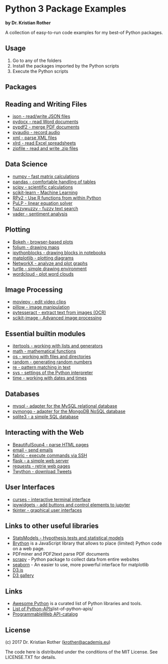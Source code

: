 
# Python 3 Package Examples

**by Dr. Kristian Rother**

A collection of easy-to-run code examples for my best-of Python packages.

## Usage

1. Go to any of the folders
2. Install the packages imported by the Python scripts
3. Execute the Python scripts


## Packages

## Reading and Writing Files

* [json - read/write JSON files](json/)
* [pydocx - read Word documents](pydocx/)
* [pypdf2 - merge PDF documents](pypdf2/)
* [pyaudio - record audio](pyaudio/)
* [xml - parse XML files](xml/)
* [xlrd - read Excel spreadsheets](xlrd/)
* [zipfile - read and write .zip files](zipfile/)

## Data Science

* [numpy - fast matrix calculations](numpy/)
* [pandas - comfortable handling of tables](pandas/)
* [scipy - scientific calculations](scipy/)
* [scikit-learn - Machine Learning](sklearn/)
* [RPy2 - Use R functions from within Python](RPy/)
* [PuLP - linear equation solver](PuLP/)
* [fuzzywuzzy - fuzzy text search](fuzzywuzzy/)
* [vader - sentiment analysis](vader/)

## Plotting

* [Bokeh - browser-based plots](bokeh/)
* [folium - drawing maps](folium/)
* [ipythonblocks - drawing blocks in notebooks](ipythonblocks/)
* [matplotlib - plotting diagrams](matplotlib/)
* [NetworkX - analyze and plot graphs](networkx/)
* [turtle - simple drawing environment](turtle/)
* [wordcloud - plot word clouds](wordcloud/)

## Image Processing

* [moviepy - edit video clips](moviepy/)
* [pillow - image manipulation](pillow/)
* [pytesseract - extract text from images (OCR)](pytesseract/)
* [scikit-image - Advanced image processing](scikit-image/)

## Essential builtin modules

* [itertools - working with lists and generators](/itertools)
* [math - mathematical functions](math/)
* [os - working with files and directories](os/)
* [random - generating random numbers](random/)
* [re - pattern matching in text](re/)
* [sys - settings of the Python interpreter](sys/)
* [time - working with dates and times](time/)

## Databases

* [mysql - adapter for the MySQL relational database](mysql/)
* [pymongo - adapter for the MongoDB NoSQL database](pymongo/)
* [sqlite3 - a simple SQL database](sqlite3/)

## Interacting with the Web

* [BeautifulSoup4 - parse HTML pages](beautiful_soup/)
* [email - send emails](email/)
* [fabric - execute commands via SSH](fabric/)
* [flask - a simple web server](flask/)
* [requests - retrie web pages](requests/)
* [Twython - download Tweets](twython/)

## User Interfaces

* [curses - interactive terminal interface](curses/)
* [ipywidgets - add buttons and control elements to jupyter](ipywidgets/)
* [tkinter - graphical user interfaces](tkinter/)


## Links to other useful libraries

* [StatsModels - Hypothesis tests and statistical models](http://statsmodels.sourceforge.net/)
* [Brython](http://brython.info/) is a JavaScript library that allows to place (limited) Python code on a web page.
* PDFminer and PDF2text parse PDF documents
* [scrapy](http://scrapy.org/) - Python package to collect data from entire websites
* [seaborn](http://web.stanford.edu/~mwaskom/software/seaborn/) - An easier to use, more powerful interface for matplotlib
* [D3.js](http://d3js.org/)
* [D3 gallery](https://github.com/mbostock/d3/wiki/Gallery)

## Links

* [Awesome Python](https://awesome-python.com/) is a curated list of Python libraries and tools.
* [List of Python-APIs](http://www.pythonforbeginners.com/development/)list-of-python-apis/
* [ProgrammableWeb API-catalog](http://www.programmableweb.com/)

## License

(c) 2017 Dr. Kristian Rother (krother@academis.eu)

The code here is distributed under the conditions of the MIT License. See LICENSE.TXT for details.
